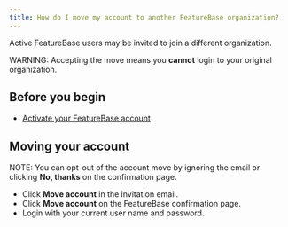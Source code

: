 ```yaml
---
title: How do I move my account to another FeatureBase organization?
---
```


Active FeatureBase users may be invited to join a different organization.

WARNING: Accepting the move means you **cannot** login to your original organization.

## Before you begin

* [Activate your FeatureBase account](/cloud/my-account/cloud-user-activate-account)

## Moving your account

NOTE: You can opt-out of the account move by ignoring the email or clicking **No, thanks** on the confirmation page.

* Click **Move account** in the invitation email.
* Click **Move account** on the FeatureBase confirmation page.
* Login with your current user name and password.
